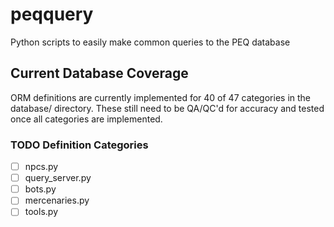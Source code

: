 # peqquery
Python scripts to easily make common queries to the PEQ database

## Current Database Coverage
ORM definitions are currently implemented for 40 of 47 categories in the database/ directory.  These still need to be QA/QC'd for accuracy and tested once all categories are implemented.

### TODO Definition Categories
- [ ] npcs.py
- [ ] query_server.py
- [ ] bots.py
- [ ] mercenaries.py
- [ ] tools.py
